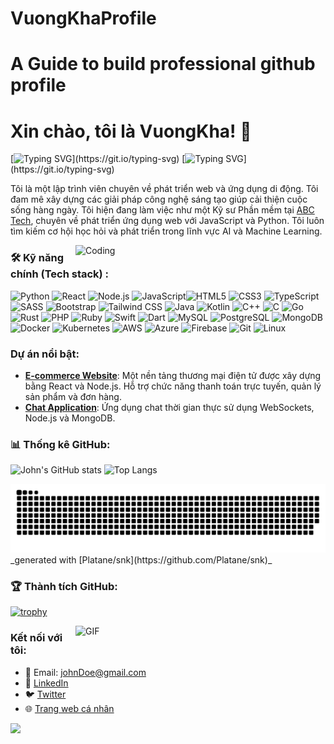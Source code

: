 # VuongKhaProfile
# A Guide to build professional github profile

# Xin chào, tôi là VuongKha! 👋
[![Typing SVG](https://readme-typing-svg.herokuapp.com?color=%2336BCF7&lines=Hello!+I'm+a+Full+Stack+Developer;I+am+interested+in+Nextjs+now!;Welcome+to+my+GitHub!)](https://git.io/typing-svg)
[![Typing SVG](https://readme-typing-svg.herokuapp.com/?lines=Hello,+I'm+a+Software+Engineer;I+love+coding+and+open+source!)](https://git.io/typing-svg)

Tôi là một lập trình viên chuyên về phát triển web và ứng dụng di động. Tôi đam mê xây dựng các giải pháp công nghệ sáng tạo giúp cải thiện cuộc sống hàng ngày.
Tôi hiện đang làm việc như một Kỹ sư Phần mềm tại [ABC Tech](https://abctech.com), chuyên về phát triển ứng dụng web với JavaScript và Python. Tôi luôn tìm kiếm cơ hội học hỏi và phát triển trong lĩnh vực AI và Machine Learning. 

<img align="right" alt="Coding" width="400" src="https://media.giphy.com/media/ZVik7pBtu9dNS/giphy.gif">


### 🛠 Kỹ năng chính (Tech stack) :

 ![Python](https://img.shields.io/badge/-Python-FFD700?style=flat-square&logo=Python&logoColor=white) ![React](https://img.shields.io/badge/-React-61DAFB?style=flat-square&logo=react&logoColor=white) ![Node.js](https://img.shields.io/badge/-Node.js-43853D?style=flat-square&logo=node.js&logoColor=white) ![JavaScript](https://img.shields.io/badge/-JavaScript-F7DF1E?style=flat-square&logo=javascript&logoColor=black)![HTML5](https://img.shields.io/badge/-HTML5-E34F26?style=flat-square&logo=html5&logoColor=white) ![CSS3](https://img.shields.io/badge/-CSS3-1572B6?style=flat-square&logo=css3) ![TypeScript](https://img.shields.io/badge/-TypeScript-007ACC?style=flat-square&logo=typescript) ![SASS](https://img.shields.io/badge/-SASS-CC6699?style=flat-square&logo=sass&logoColor=white)
  ![Bootstrap](https://img.shields.io/badge/-Bootstrap-563D7C?style=flat-square&logo=bootstrap)
 ![Tailwind CSS](https://img.shields.io/badge/-TailwindCSS-38B2AC?style=flat-square&logo=tailwind-css)
 ![Java](https://img.shields.io/badge/-Java-007396?style=flat-square&logo=java&logoColor=white)
 ![Kotlin](https://img.shields.io/badge/-Kotlin-0095D5?style=flat-square&logo=kotlin&logoColor=white)
 ![C++](https://img.shields.io/badge/-C++-00599C?style=flat-square&logo=cplusplus&logoColor=white)
  ![C](https://img.shields.io/badge/-C-A8B9CC?style=flat-square&logo=c&logoColor=white)
 ![Go](https://img.shields.io/badge/-Go-00ADD8?style=flat-square&logo=go&logoColor=white)
 ![Rust](https://img.shields.io/badge/-Rust-000000?style=flat-square&logo=rust&logoColor=white)
 ![PHP](https://img.shields.io/badge/-PHP-777BB4?style=flat-square&logo=php&logoColor=white)
 ![Ruby](https://img.shields.io/badge/-Ruby-CC342D?style=flat-square&logo=ruby&logoColor=white)
 ![Swift](https://img.shields.io/badge/-Swift-FA7343?style=flat-square&logo=swift&logoColor=white)
 ![Dart](https://img.shields.io/badge/-Dart-0175C2?style=flat-square&logo=dart&logoColor=white)
 ![MySQL](https://img.shields.io/badge/-MySQL-4479A1?style=flat-square&logo=mysql&logoColor=white)
 ![PostgreSQL](https://img.shields.io/badge/-PostgreSQL-336791?style=flat-square&logo=postgresql)
 ![MongoDB](https://img.shields.io/badge/-MongoDB-47A248?style=flat-square&logo=mongodb&logoColor=white)
 ![Docker](https://img.shields.io/badge/-Docker-2496ED?style=flat-square&logo=docker&logoColor=white)
 ![Kubernetes](https://img.shields.io/badge/-Kubernetes-326CE5?style=flat-square&logo=kubernetes&logoColor=white)
 ![AWS](https://img.shields.io/badge/-AWS-232F3E?style=flat-square&logo=amazon-aws)
 ![Azure](https://img.shields.io/badge/-Microsoft%20Azure-0078D4?style=flat-square&logo=microsoft-azure)
 ![Firebase](https://img.shields.io/badge/-Firebase-FFCA28?style=flat-square&logo=firebase)
 ![Git](https://img.shields.io/badge/-Git-F05032?style=flat-square&logo=git&logoColor=white)
 ![Linux](https://img.shields.io/badge/-Linux-FCC624?style=flat-square&logo=linux&logoColor=black)


### Dự án nổi bật:
- [**E-commerce Website**](https://github.com/johnDoe/ecommerce-site): Một nền tảng thương mại điện tử được xây dựng bằng React và Node.js. Hỗ trợ chức năng thanh toán trực tuyến, quản lý sản phẩm và đơn hàng.
- [**Chat Application**](https://github.com/johnDoe/chat-app): Ứng dụng chat thời gian thực sử dụng WebSockets, Node.js và MongoDB.

### 📊 Thống kê GitHub:
![John's GitHub stats](https://github-readme-stats.vercel.app/api?username=VuongKha&show_icons=true&theme=radical)
![Top Langs](https://github-readme-stats.vercel.app/api/top-langs/?username=VuongKha&layout=compact&theme=radical)

<picture>
  <source media="(prefers-color-scheme: dark)" srcset="https://raw.githubusercontent.com/platane/platane/output/github-contribution-grid-snake-dark.svg">
  <source media="(prefers-color-scheme: light)" srcset="https://raw.githubusercontent.com/platane/platane/output/github-contribution-grid-snake.svg">
  <img alt="github contribution grid snake animation" src="https://raw.githubusercontent.com/platane/platane/output/github-contribution-grid-snake.svg">
</picture>
_generated with [Platane/snk](https://github.com/Platane/snk)_


### 🏆 Thành tích GitHub:
[![trophy](https://github-profile-trophy.vercel.app/?username=johnDoe&theme=onedark)](https://github.com/ryo-ma/github-profile-trophy)

<img align="right" alt="GIF" src="https://media.giphy.com/media/Y4ak9Ki2GZCbJxAnJD/giphy.gif" width="400"/>


### Kết nối với tôi:
- 📧 Email: johnDoe@gmail.com
- 🔗 [LinkedIn](https://linkedin.com/in/johndoe)
- 🐦 [Twitter](https://twitter.com/johndoe)
- 🌐 [Trang web cá nhân](https://johndoe.dev)


![](https://komarev.com/ghpvc/?username=johnDoe&color=blue&style=flat-square)




